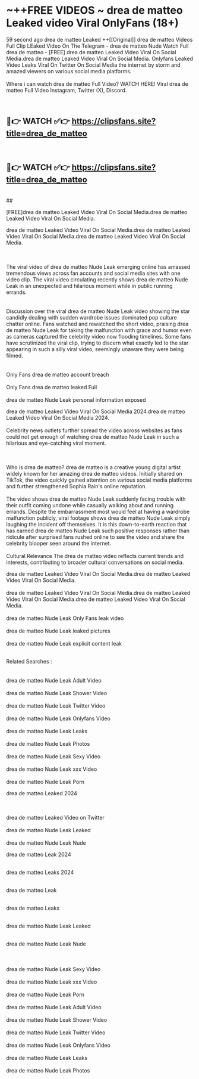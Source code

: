 # ~++FREE VIDEOS ~ drea de matteo Leaked video Viral OnlyFans (18+)<br>


59 second ago drea de matteo Leaked ++[[Original]] drea de matteo Videos Full Clip LEaked Video On The Telegram  - drea de matteo Nude  Watch Full drea de matteo - [FREE] drea de matteo Leaked Video Viral On Social Media.drea de matteo Leaked Video Viral On Social Media.   Onlyfans Leaked Video Leaks Viral On Twitter On Social Media the internet by storm and amazed viewers on various social media platforms. <br><br>
Where i can watch drea de matteo Full Video? WATCH HERE! Viral drea de matteo Full Video Instagram, Twitter (X), Discord. <br>


 <br>

##  🔴👉 WATCH ✅👉  <a href="https://clipsfans.site?title=drea_de_matteo&ref=git">https://clipsfans.site?title=drea_de_matteo</a> <br>
  <br>

##  🔴👉 WATCH ✅👉  <a href="https://clipsfans.site?title=drea_de_matteo&ref=git">https://clipsfans.site?title=drea_de_matteo</a> <br>
  <br>
  ##



[FREE]drea de matteo Leaked Video Viral On Social Media.drea de matteo Leaked Video Viral On Social Media. <br>

drea de matteo Leaked Video Viral On Social Media.drea de matteo Leaked Video Viral On Social Media.drea de matteo Leaked Video Viral On Social Media. <br>


  <br>

  <br>
The viral video of drea de matteo Nude Leak emerging online has amassed tremendous views across fan accounts and social media sites with one video clip. The viral video circulating recently shows drea de matteo Nude Leak in an unexpected and hilarious moment while in public running errands.<br>
<br>


<br>
Discussion over the viral drea de matteo Nude Leak video showing the star candidly dealing with sudden wardrobe issues dominated pop culture chatter online. Fans watched and rewatched the short video, praising drea de matteo Nude Leak for taking the malfunction with grace and humor even as cameras captured the celebrity video now flooding timelines. Some fans have scrutinized the viral clip, trying to discern what exactly led to the star appearing in such a silly viral video, seemingly unaware they were being filmed.<br>
<br>
<br> 
Only Fans drea de matteo account breach<br>
<br>
Only Fans drea de matteo leaked Full <br>
<br>
drea de matteo Nude Leak personal information exposed<br>

drea de matteo Leaked Video Viral On Social Media 2024.drea de matteo Leaked Video Viral On Social Media 2024. <br>
<br>
Celebrity news outlets further spread the video across websites as fans could not get enough of watching drea de matteo Nude Leak in such a hilarious and eye-catching viral moment.<br>
<br>

<br>
Who is drea de matteo? drea de matteo is a creative young digital artist widely known for her amazing drea de matteo videos. Initially shared on TikTok, the video quickly gained attention on various social media platforms and further strengthened Sophia Rain's online reputation.<br>
<br>
The video shows drea de matteo Nude Leak suddenly facing trouble with their outfit coming undone while casually walking about and running errands. Despite the embarrassment most would feel at having a wardrobe malfunction publicly, viral footage shows drea de matteo Nude Leak simply laughing the incident off themselves. It is this down-to-earth reaction that has earned drea de matteo Nude Leak such positive responses rather than ridicule after surprised fans rushed online to see the video and share the celebrity blooper seen around the internet.<br>
<br>
Cultural Relevance The drea de matteo video reflects current trends and interests, contributing to broader cultural conversations on social media.<br>

drea de matteo Leaked Video Viral On Social Media.drea de matteo Leaked Video Viral On Social Media.<br>
<br>
drea de matteo Leaked Video Viral On Social Media.drea de matteo Leaked Video Viral On Social Media.drea de matteo Leaked Video Viral On Social Media.<br>
<br>
drea de matteo Nude Leak Only Fans leak video<br>
<br>
drea de matteo Nude Leak leaked pictures<br>
<br>
drea de matteo Nude Leak explicit content leak<br>


<br>
Related Searches :<br>
<br>

<br>
drea de matteo Nude Leak Adult Video<br>
<br>
drea de matteo Nude Leak Shower Video<br>
<br>
drea de matteo Nude Leak Twitter Video<br>
<br>
drea de matteo Nude Leak Onlyfans Video<br>
<br>
drea de matteo Nude Leak Leaks<br>
<br>
drea de matteo Nude Leak Photos<br>

<br>
drea de matteo Nude Leak Sexy Video<br>
<br>
drea de matteo Nude Leak xxx Video<br>
<br>
drea de matteo Nude Leak Porn<br>

drea de matteo  Leaked 2024 <br> <br>
<br>

drea de matteo Leaked Video on Twitter <br>
<br>
drea de matteo Nude Leak Leaked<br>
<br>
drea de matteo Nude Leak Nude<br>


drea de matteo  Leak 2024 <br> <br>



drea de matteo  Leaks 2024 <br> <br>



 
drea de matteo  Leak<br> <br>



drea de matteo  Leaks<br> <br>


drea de matteo Nude Leak Leaked<br> <br>

drea de matteo Nude Leak Nude<br> <br>
<br> <br>
drea de matteo Nude Leak Sexy Video
<br> <br>
drea de matteo Nude Leak xxx Video
<br> <br>
drea de matteo Nude Leak Porn
<br> <br>
drea de matteo Nude Leak Adult Video
<br> <br>
drea de matteo Nude Leak Shower Video
<br> <br>
drea de matteo Nude Leak Twitter Video
<br> <br>
drea de matteo Nude Leak Onlyfans Video
<br> <br>
drea de matteo Nude Leak Leaks
<br> <br>
drea de matteo Nude Leak Photos






</p>




 



</p>










